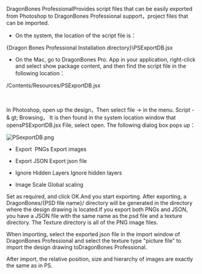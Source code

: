 <p><span style="font-size: 14px;">DragonBones ProfessionalProvides script files that can be easily exported from Photoshop to DragonBones Professional support，project files that can be imported.</span></p><ul class=" list-paddingleft-2" style="list-style-type: disc;"><li><p><span style="font-size: 14px;">On the system, the location of the script file is：</span></p></li></ul><p><span style="font-size: 14px;">{Dragon Bones Professional Installation directory}\PSExportDB.jsx</span></p><ul class=" list-paddingleft-2" style="list-style-type: disc;"><li><p><span style="font-size: 14px;">On the Mac, go to DragonBones Pro. App in your application, right-click and select show package content, and then find the script file in the following location：</span></p></li></ul><p><span style="font-size: 14px;">/Contents/Resources/PSExportDB.jsx</span></p><p><span style="font-size: 14px;">&nbsp;</span></p><p><span style="font-size: 14px;">In Photoshop, open up the design，Then select file -> in the menu. Script - & gt; Browsing， It is then found in the system location window that opensPSExportDB.jsx File, select open. The following dialog box pops up：</span></p><p><img alt="PSexportDB.png" src="http://sedn.egret.com/ueditor/20150609/5576bace6bf73.png" title="PSexportDB.png"/></p><ul class=" list-paddingleft-2" style="list-style-type: disc;"><li><p><span style="font-size: 14px;">Export&nbsp; PNGs Export images</span></p></li><li><p><span style="font-size: 14px;">Export JSON Export json file</span></p></li><li><p><span style="font-size: 14px;">Ignore Hidden Layers Ignore hidden layers</span></p></li><li><p><span style="font-size: 14px;">Image Scale Global scaling </span></p></li></ul><p><span style="font-size: 14px;">Set as required, and click OK.And you start exporting. After exporting, a DragonBones/{PSD file name}/ directory will be generated in the directory where the design drawing is located.If you export both PNGs and JSON, you have a JSON file with the same name as the.psd file and a texture directory. The Texture directory is all of the PNG image files.</span></p><p><span style="font-size: 14px;">When importing, select the exported json file in the import window of DragonBones Professional and select the texture type "picture file" to import the design drawing toDragonBones Professional.</span></p><p><span style="font-size: 14px;">After import, the relative position, size and hierarchy of images are exactly the same as in PS.